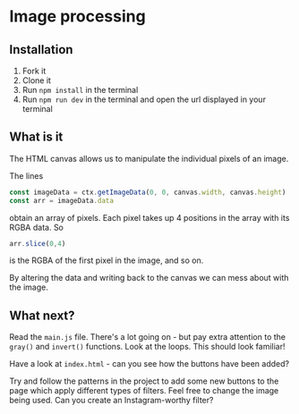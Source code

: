 # Image processing

## Installation

 1. Fork it
 1. Clone it
 1. Run `npm install` in the terminal
 1. Run `npm run dev` in the terminal and open the url displayed in your terminal

## What is it

The HTML canvas allows us to manipulate the individual pixels of an image.

The lines
```js
const imageData = ctx.getImageData(0, 0, canvas.width, canvas.height)
const arr = imageData.data
```
obtain an array of pixels. Each pixel takes up 4 positions in the array with its RGBA data. So
```js
arr.slice(0,4)
```
is the RGBA of the first pixel in the image, and so on.

By altering the data and writing back to the canvas we can mess about with the image.

## What next?

Read the `main.js` file. There's a lot going on - but pay extra attention to the `gray()` and `invert()` functions. Look at the loops. This should look familiar!

Have a look at `index.html` - can you see how the buttons have been added?

Try and follow the patterns in the project to add some new buttons to the page which apply different types of filters. Feel free to change the image being used. Can you create an Instagram-worthy filter?
